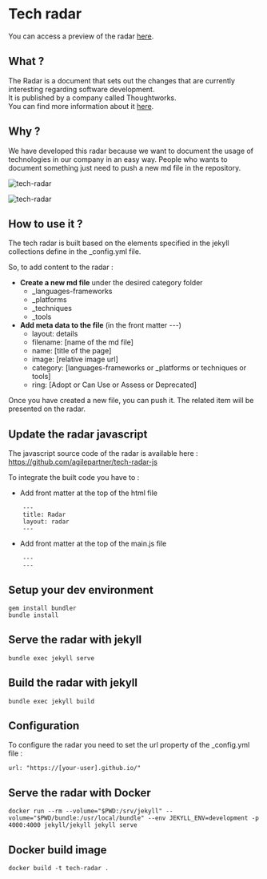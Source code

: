 # Tech radar

You can access a preview of the radar [here](https://agilepartner.github.io/tech-radar/).

## What ?

The Radar is a document that sets out the changes that are currently interesting regarding software development.  
It is published by a company called Thoughtworks.  
You can find more information about it [here](https://www.thoughtworks.com/radar/faq).

## Why ?

We have developed this radar because we want to document the usage of technologies in our company in an easy way.
People who wants to document something just need to push a new md file in the repository.

![tech-radar](/assets/images/preview.png)

![tech-radar](/assets/images/preview-rings.png)

## How to use it ?

The tech radar is built based on the elements specified in the jekyll collections define in the \_config.yml file.

So, to add content to the radar :

- **Create a new md file** under the desired category folder
  - \_languages-frameworks
  - \_platforms
  - \_techniques
  - \_tools
- **Add meta data to the file** (in the front matter ---)
  - layout: details
  - filename: [name of the md file]
  - name: [title of the page]
  - image: [relative image url]
  - category: [languages-frameworks or _platforms or techniques or tools]
  - ring: [Adopt or Can Use or Assess or Deprecated]

Once you have created a new file, you can push it.
The related item will be presented on the radar.

## Update the radar javascript

The javascript source code of the radar is available here : https://github.com/agilepartner/tech-radar-js

To integrate the built code you have to :

- Add front matter at the top of the html file

```
    ---
    title: Radar
    layout: radar
    ---
```

- Add front matter at the top of the main.js file

```
    ---
    ---
```

## Setup your dev environment

```
gem install bundler
bundle install
```

## Serve the radar with jekyll

```
bundle exec jekyll serve
```

## Build the radar with jekyll

```
bundle exec jekyll build
```

## Configuration
To configure the radar you need to set the url property of the _config.yml file :
```
url: "https://[your-user].github.io/"
```

## Serve the radar with Docker
```
docker run --rm --volume="$PWD:/srv/jekyll" --volume="$PWD/bundle:/usr/local/bundle" --env JEKYLL_ENV=development -p 4000:4000 jekyll/jekyll jekyll serve
```

## Docker build image
```
docker build -t tech-radar .
```
